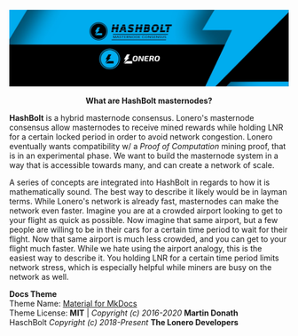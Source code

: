 <p align="center">
  <a href="https://lonero.org/hashbolt">
    <img src="https://raw.githubusercontent.com/Mentors4EDU/Images/master/banner.png" width="840" alt="Hashbolt">
  </a>
</p>

<p align="center">
  <strong>
    What are HashBolt masternodes?
  </strong>
</p>

**HashBolt** is a hybrid masternode consensus. Lonero's masternode consensus allow masternodes to receive mined rewards while holding LNR for a certain locked period in order to avoid network congestion. Lonero eventually wants compatibility w/ a *Proof of Computation* mining proof, that is in an experimental phase. We want to build the masternode system in a way that is accessible towards many, and can create a network of scale.

A series of concepts are integrated into HashBolt in regards to how it is mathematically sound. The best way to describe it likely would be in layman terms. While Lonero's network is already fast, masternodes can make the network even faster. Imagine you are at a crowded airport looking to get to your flight as quick as possible. Now imagine that same airport, but a few people are willing to be in their cars for a certain time period to wait for their flight. Now that same airport is much less crowded, and you can get to your flight much faster. While we hate using the airport analogy, this is the easiest way to describe it. You holding LNR for a certain time period limits network stress, which is especially helpful while miners are busy on the network as well.

**Docs Theme** \
Theme Name: [Material for MkDocs](https://squidfunk.github.io/mkdocs-material/) \
Theme License: **MIT** | *Copyright (c) 2016-2020* **Martin Donath** \
HaschBolt *Copyright (c) 2018-Present* **The Lonero Developers**
